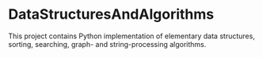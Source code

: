 # DataStructuresAndAlgorithms
This project contains Python implementation of elementary data structures, sorting, searching, graph- and string-processing algorithms.
